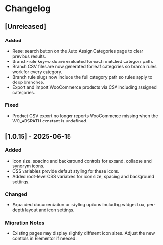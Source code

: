 # Changelog

## [Unreleased]

### Added
- Reset search button on the Auto Assign Categories page to clear previous results.
- Branch-rule keywords are evaluated for each matched category path.
- Branch CSV files are now generated for leaf categories so branch rules work for every category.
- Branch rule slugs now include the full category path so rules apply to deep branches.
- Export and import WooCommerce products via CSV including assigned categories.
### Fixed
- Product CSV export no longer reports WooCommerce missing when the WC_ABSPATH constant is undefined.

## [1.0.15] - 2025-06-15
### Added
- Icon size, spacing and background controls for expand, collapse and synonym icons.
- CSS variables provide default styling for these icons.
- Added root-level CSS variables for icon size, spacing and background settings.
### Changed
- Expanded documentation on styling options including widget box, per-depth layout and icon settings.

### Migration Notes
- Existing pages may display slightly different icon sizes. Adjust the new controls in Elementor if needed.
